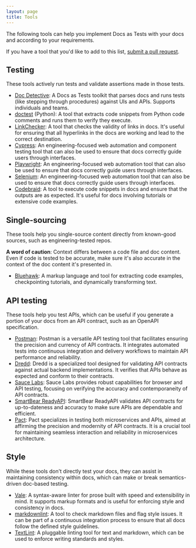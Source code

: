 ```yaml
---
layout: page
title: Tools
---
```


The following tools can help you implement Docs as Tests with your docs and according to your requirements.

If you have a tool that you'd like to add to this list, [submit a pull request](https://github.com/docsastests/docsastests.github.io/blob/main/tools.md).

## Testing

These tools actively run tests and validate assertions made in those tests.

* [Doc Detective](https://doc-detective.com/): A Docs as Tests toolkit that parses docs and runs tests (like stepping through procedures) against UIs and APIs. Supports individuals and teams.
* [doctest](https://docs.python.org/3/library/doctest.html) (Python): A tool that extracts code snippets from Python code comments and runs them to verify they execute.
* [LinkChecker](https://wummel.github.io/linkchecker/): A tool that checks the validity of links in docs. It's useful for ensuring that all hyperlinks in the docs are working and lead to the correct destination.
* [Cypress](https://www.cypress.io/): An engineering-focused web automation and component testing tool that can also be used to ensure that docs correctly guide users through interfaces.
* [Playwright](https://playwright.dev/): An engineering-focused web automation tool that can also be used to ensure that docs correctly guide users through interfaces.
* [Selenium](https://www.selenium.dev/): An engineering-focused web automation tool that can also be used to ensure that docs correctly guide users through interfaces.
* [Codebraid](https://codebraid.org/): A tool to execute code snippets in docs and ensure that the outputs are as expected. It's useful for docs involving tutorials or extensive code examples.

## Single-sourcing

These tools help you single-source content directly from known-good sources, such as engineering-tested repos.

**A word of caution**: Context differs between a code file and doc content. Even if code is tested to be accurate, make sure it's also accurate in the context of the doc content it's presented in.

* [Bluehawk](https://github.com/mongodb-university/Bluehawk): A markup language and tool for extracting code examples, checkpointing tutorials, and dynamically transforming text.

## API testing

These tools help you test APIs, which can be useful if you generate a portion of your docs from an API contract, such as an OpenAPI specification.

* [Postman](https://www.postman.com/): Postman is a versatile API testing tool that facilitates ensuring the precision and currency of API contracts. It integrates automated tests into continuous integration and delivery workflows to maintain API performance and reliability.
* [Dredd](https://dredd.org/en/latest/): Dredd is a specialized tool designed for validating API contracts against actual backend implementations. It verifies that APIs behave as expected and conform to their contracts.
* [Sauce Labs](https://saucelabs.com/): Sauce Labs provides robust capabilities for browser and API testing, focusing on verifying the accuracy and contemporaneity of API contracts.
* [SmartBear ReadyAPI](https://smartbear.com/product/ready-api/): SmartBear ReadyAPI validates API contracts for up-to-dateness and accuracy to make sure APIs are dependable and efficient.
* [Pact](https://pact.io/): Pact specializes in testing both microservices and APIs, aimed at affirming the precision and modernity of API contracts. It is a crucial tool for maintaining seamless interaction and reliability in microservices architecture.
 
## Style

While these tools don't directly test your docs, they can assist in maintaining consistency within docs, which can make or break semantics-driven doc-based testing.

* [Vale](https://vale.sh/): A syntax-aware linter for prose built with speed and extensibility in mind. It supports markup formats and is useful for enforcing style and consistency in docs.
* [markdownlint](https://github.com/DavidAnson/markdownlint): A tool to check markdown files and flag style issues. It can be part of a continuous integration process to ensure that all docs follow the defined style guidelines.
* [TextLint](https://github.com/textlint/textlint): A pluggable linting tool for text and markdown, which can be used to enforce writing standards and styles.